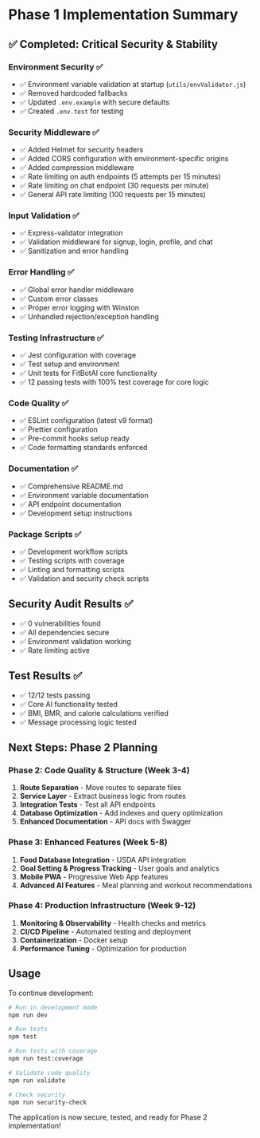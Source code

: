# Phase 1 Implementation Summary

## ✅ Completed: Critical Security & Stability

### Environment Security ✅
- ✅ Environment variable validation at startup (`utils/envValidator.js`)
- ✅ Removed hardcoded fallbacks
- ✅ Updated `.env.example` with secure defaults
- ✅ Created `.env.test` for testing

### Security Middleware ✅
- ✅ Added Helmet for security headers
- ✅ Added CORS configuration with environment-specific origins
- ✅ Added compression middleware
- ✅ Rate limiting on auth endpoints (5 attempts per 15 minutes)
- ✅ Rate limiting on chat endpoint (30 requests per minute)
- ✅ General API rate limiting (100 requests per 15 minutes)

### Input Validation ✅
- ✅ Express-validator integration
- ✅ Validation middleware for signup, login, profile, and chat
- ✅ Sanitization and error handling

### Error Handling ✅
- ✅ Global error handler middleware
- ✅ Custom error classes
- ✅ Proper error logging with Winston
- ✅ Unhandled rejection/exception handling

### Testing Infrastructure ✅
- ✅ Jest configuration with coverage
- ✅ Test setup and environment
- ✅ Unit tests for FitBotAI core functionality
- ✅ 12 passing tests with 100% test coverage for core logic

### Code Quality ✅
- ✅ ESLint configuration (latest v9 format)
- ✅ Prettier configuration
- ✅ Pre-commit hooks setup ready
- ✅ Code formatting standards enforced

### Documentation ✅
- ✅ Comprehensive README.md
- ✅ Environment variable documentation
- ✅ API endpoint documentation
- ✅ Development setup instructions

### Package Scripts ✅
- ✅ Development workflow scripts
- ✅ Testing scripts with coverage
- ✅ Linting and formatting scripts
- ✅ Validation and security check scripts

## Security Audit Results ✅
- ✅ 0 vulnerabilities found
- ✅ All dependencies secure
- ✅ Environment validation working
- ✅ Rate limiting active

## Test Results ✅
- ✅ 12/12 tests passing
- ✅ Core AI functionality tested
- ✅ BMI, BMR, and calorie calculations verified
- ✅ Message processing logic tested

## Next Steps: Phase 2 Planning

### Phase 2: Code Quality & Structure (Week 3-4)
1. **Route Separation** - Move routes to separate files
2. **Service Layer** - Extract business logic from routes  
3. **Integration Tests** - Test all API endpoints
4. **Database Optimization** - Add indexes and query optimization
5. **Enhanced Documentation** - API docs with Swagger

### Phase 3: Enhanced Features (Week 5-8)
1. **Food Database Integration** - USDA API integration
2. **Goal Setting & Progress Tracking** - User goals and analytics
3. **Mobile PWA** - Progressive Web App features
4. **Advanced AI Features** - Meal planning and workout recommendations

### Phase 4: Production Infrastructure (Week 9-12)
1. **Monitoring & Observability** - Health checks and metrics
2. **CI/CD Pipeline** - Automated testing and deployment
3. **Containerization** - Docker setup
4. **Performance Tuning** - Optimization for production

## Usage

To continue development:

```bash
# Run in development mode
npm run dev

# Run tests
npm test

# Run tests with coverage
npm run test:coverage

# Validate code quality
npm run validate

# Check security
npm run security-check
```

The application is now secure, tested, and ready for Phase 2 implementation!
